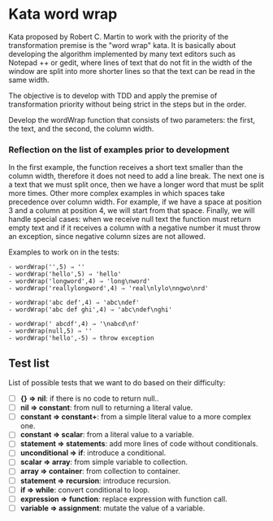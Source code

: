 # Kata word wrap
Kata proposed by Robert C. Martin to work with the priority of the transformation premise is the "word wrap" kata. It is basically about developing the algorithm implemented by many text editors such as Notepad ++ or gedit, where lines of text that do not fit in the width of the window are split into more shorter lines so that the text can be read in the same width.

The objective is to develop with TDD and apply the premise of transformation priority without being strict in the steps but in the order.

Develop the wordWrap function that consists of two parameters: the first, the text, and the second, the column width.

### Reflection on the list of examples prior to development
In the first example, the function receives a short text smaller than the column width, therefore it does not need to add a line break. The next one is a text that we must split once, then we have a longer word that must be split more times. Other more complex examples in which spaces take precedence over column width. For example, if we have a space at position 3 and a column at position 4, we will start from that space. Finally, we will handle special cases: when we receive null text the function must return empty text and if it receives a column with a negative number it must throw an exception, since negative column sizes are not allowed.

Examples to work on in the tests:

```
- wordWrap('',5) ⇒ ''
- wordWrap('hello',5) ⇒ 'hello'
- wordWrap('longword',4) ⇒ 'long\nword'
- wordWrap('reallylongword',4) ⇒ 'real\nlylo\nngwo\nrd'

- wordWrap('abc def',4) ⇒ 'abc\ndef'
- wordWrap('abc def ghi',4) ⇒ 'abc\ndef\nghi'

- wordWrap(' abcdf',4) ⇒ '\nabcd\nf'
- wordWrap(null,5) ⇒ ''
- wordWrap('hello',-5) ⇒ throw exception
```

## Test list
List of possible tests that we want to do based on their difficulty:
- [ ] **{} ⇒ nil**: if there is no code to return null..
- [ ] **nil ⇒ constant**: from null to returning a literal value.
- [ ] **constant ⇒ constant+**: from a simple literal value to a more complex one.
- [ ] **constant ⇒ scalar**: from a literal value to a variable.
- [ ] **statement ⇒ statements**: add more lines of code without conditionals.
- [ ] **unconditional ⇒ if**: introduce a conditional.
- [ ] **scalar ⇒ array**: from simple variable to collection.
- [ ] **array ⇒ container**: from collection to container.
- [ ] **statement ⇒ recursion**: introduce recursion.
- [ ] **if ⇒ while**: convert conditional to loop.
- [ ] **expression ⇒ function**: replace expression with function call.
- [ ] **variable ⇒ assignment**: mutate the value of a variable.
